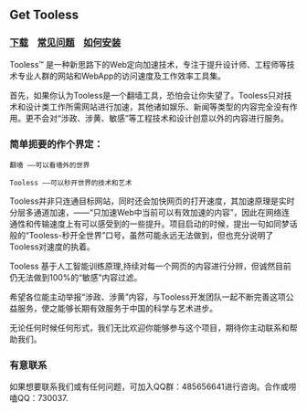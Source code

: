 ## Get Tooless 

    
### [下载](https://www.tooless.org/download.htm)    [常见问题](https://bbs.tooless.org/)    [如何安装](https://bbs.tooless.org/?thread-18.htm)
    

Tooless™ 是一种新思路下的Web定向加速技术，专注于提升设计师、工程师等技术专业人群的网站和WebApp的访问速度及工作效率工具集。

首先，如果你认为Tooless是一个翻墙工具，恐怕会让你失望了。Tooless只对技术和设计类工作所需网站进行加速，其他诸如娱乐、新闻等类型的内容完全没有作用。更不会对“涉政、涉黄、敏感”等工程技术和设计创意以外的内容进行服务。

### 简单扼要的作个界定：

    翻墙 ——可以看墙外的世界    

    Tooless ——可以秒开世界的技术和艺术


Tooless并非只连通目标网站，同时还会加快网页的打开速度，其加速原理是实时分层多通道加速，——“只加速Web中当前可以有效加速的内容”，因此在网络连通性和传输速度上有可以感受到的一些提升。项目启动的时候，提出一句如同梦话般的“Tooless-秒开全世界”口号，虽然可能永远无法做到，但也充分说明了Tooless对速度的执着。


Tooless 基于人工智能训练原理,持续对每一个网页的内容进行分辨，但诚然目前仍无法做到100%的“敏感”内容过滤。 

希望各位能主动举报“涉政、涉黄”内容，与Tooless开发团队一起不断完善这项公益服务，使之能够长期有效服务于中国的科学与艺术进步。



无论任何时候任何形式，我们无比欢迎你能够参与这个项目，期待你主动联系和帮助我们。


### 有意联系

如果想要联系我们或有任何问题，可加入QQ群：485656641进行咨询。合作或唠嗑QQ：730037.
